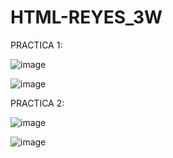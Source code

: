 # HTML-REYES_3W

PRACTICA 1:

![image](https://github.com/user-attachments/assets/dd67141e-dcb6-4c16-bcb3-642d730b5bec)

![image](https://github.com/user-attachments/assets/cd55111f-479b-42ca-8113-01eaeec9f30f)

PRACTICA 2:

![image](https://github.com/user-attachments/assets/6a0229dd-e0e2-4491-b901-9446963b6187)

![image](https://github.com/user-attachments/assets/8a12c11a-9adf-47e0-b1b3-b64f547937c9)
